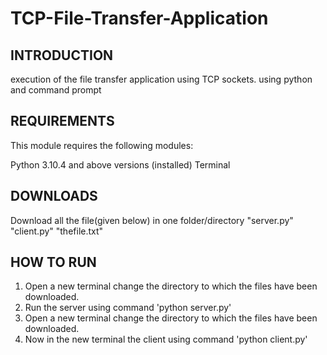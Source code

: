 # TCP-File-Transfer-Application

INTRODUCTION
------------

execution of the file transfer application using TCP sockets. using python and command prompt


REQUIREMENTS
------------

This module requires the following modules:

Python 3.10.4 and above versions (installed)
Terminal


DOWNLOADS
------------
Download all the file(given below) in one folder/directory
"server.py"
"client.py"
"thefile.txt"

HOW TO RUN 
------------

1. Open a new terminal change the directory to which the files have been downloaded.
2. Run the server using command 'python server.py'
3. Open a new terminal change the directory to which the files have been downloaded.
4. Now in the new terminal the client using command 'python client.py'
